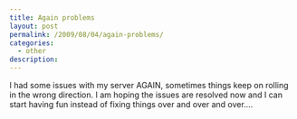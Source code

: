 ```yaml
---
title: Again problems
layout: post
permalink: /2009/08/04/again-problems/
categories:
  - other
description:
---
```

I had some issues with my server AGAIN, sometimes things keep on rolling in the wrong direction. I am hoping the issues are resolved now and I can start having fun instead of fixing things over and over and over&#8230;.